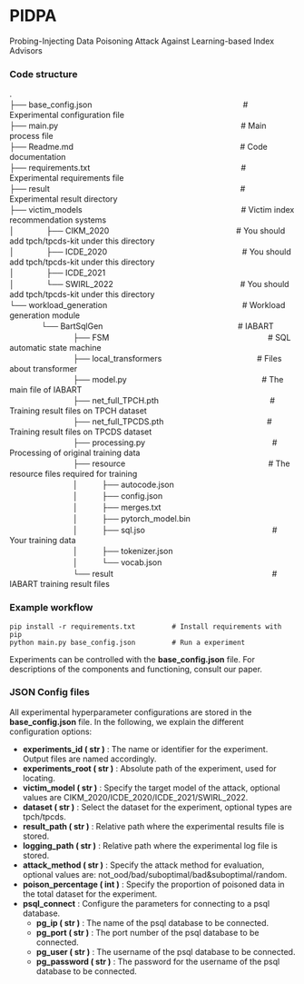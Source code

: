 # PIDPA
Probing-Injecting Data Poisoning Attack Against Learning-based Index Advisors

### Code structure
.  
├── base_config.json　　　　　　　　　　　　　　　　　　　# Experimental configuration file  
├── main.py　　　　　　　　　　　　　　　　　　　　　　　# Main process file  
├── Readme.md　　　　　　　　　　　　　　　　　　　　　# Code documentation  
├── requirements.txt　　　　　　　　　　　　　　　　　　　# Experimental requirements file  
├── result　　　　　　　　　　　　　　　　　　　　　　　　# Experimental result directory  
├── victim_models　　　　　　　　　　　　　　　　　　　　# Victim index recommendation systems  
│　　　　├── CIKM_2020　　　　　　　　　　　　　　　　# You should add tpch/tpcds-kit under this directory  
│　　　　├── ICDE_2020　　　　　　　　　　　　　　　　　# You should add tpch/tpcds-kit under this directory  
│　　　　├── ICDE_2021  
│　　　　└── SWIRL_2022　　　　　　　　　　　　　　　　# You should add tpch/tpcds-kit under this directory  
└── workload_generation　　　　　　　　　　　　　　　　　# Workload generation module  
　　　　└── BartSqlGen　　　　　　　　　　　　　　　　　# IABART  
　　　　　　　　├── FSM　　　　　　　　　　　　　　　　　　　　# SQL automatic state machine  
　　　　　　　　├── local_transformers　　　　　　　　　　　　# Files about transformer  
　　　　　　　　├── model.py　　　　　　　　　　　　　　　　　# The main file of IABART  
　　　　　　　　├── net_full_TPCH.pth　　　　　　　　　　　　　　# Training result files on TPCH dataset  
　　　　　　　　├── net_full_TPCDS.pth　　　　　　　　　　　　　# Training result files on TPCDS dataset  
　　　　　　　　├── processing.py　　　　　　　　　　　　　　　　# Processing of original training data  
　　　　　　　　├── resource　　　　　　　　　　　　　　　　　　# The resource files required for training  
　　　　　　　　│　　　├── autocode.json  
　　　　　　　　│　　　├── config.json  
　　　　　　　　│　　　├── merges.txt  
　　　　　　　　│　　　├── pytorch_model.bin  
　　　　　　　　│　　　├── sql.jso　　　　　　　　　　　　　　　　# Your training data  
　　　　　　　　│　　　├── tokenizer.json  
　　　　　　　　│　　　└── vocab.json  
　　　　　　　　└── result　　　　　　　　　　　　　　　　　　　　# IABART training result files  


### Example workflow

```
pip install -r requirements.txt         # Install requirements with pip
python main.py base_config.json         # Run a experiment
```

Experiments can be controlled with the **base_config.json** file. For descriptions of the components and functioning, consult our paper.



### JSON Config files

All experimental hyperparameter configurations are stored in the **base_config.json** file. In the following, we explain the different configuration options:

* **experiments_id ( str )** : The name or identifier for the experiment. Output files are named accordingly.
* **experiments_root ( str )** : Absolute path of the experiment, used for locating.
* **victim_model ( str )** : Specify the target model of the attack, optional values are CIKM_2020/ICDE_2020/ICDE_2021/SWIRL_2022.
* **dataset ( str )** : Select the dataset for the experiment, optional types are tpch/tpcds.
* **result_path ( str )** : Relative path where the experimental results file is stored.
* **logging_path ( str )** : Relative path where the experimental log file is stored.
* **attack_method ( str )** : Specify the attack method for evaluation, optional values are: not_ood/bad/suboptimal/bad&suboptimal/random.
* **poison_percentage ( int )** : Specify the proportion of poisoned data in the total dataset for the experiment.
* **psql_connect** : Configure the parameters for connecting to a psql database.
  * **pg_ip ( str )** : The name of the psql database to be connected.
  * **pg_port ( str )** : The port number of the psql database to be connected.
  * **pg_user ( str )** : The username of the psql database to be connected.
  * **pg_password ( str )** : The password for the username of the psql database to be connected.

